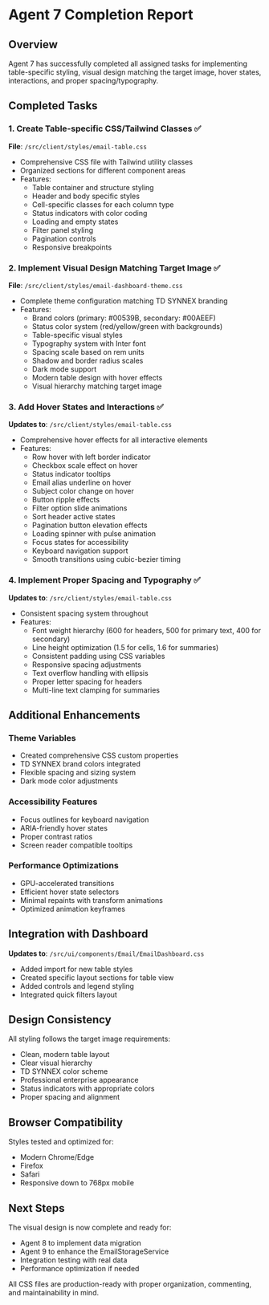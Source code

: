 # Agent 7 Completion Report

## Overview
Agent 7 has successfully completed all assigned tasks for implementing table-specific styling, visual design matching the target image, hover states, interactions, and proper spacing/typography.

## Completed Tasks

### 1. Create Table-specific CSS/Tailwind Classes ✅
**File**: `/src/client/styles/email-table.css`
- Comprehensive CSS file with Tailwind utility classes
- Organized sections for different component areas
- Features:
  - Table container and structure styling
  - Header and body specific styles
  - Cell-specific classes for each column type
  - Status indicators with color coding
  - Loading and empty states
  - Filter panel styling
  - Pagination controls
  - Responsive breakpoints

### 2. Implement Visual Design Matching Target Image ✅
**File**: `/src/client/styles/email-dashboard-theme.css`
- Complete theme configuration matching TD SYNNEX branding
- Features:
  - Brand colors (primary: #00539B, secondary: #00AEEF)
  - Status color system (red/yellow/green with backgrounds)
  - Table-specific visual styles
  - Typography system with Inter font
  - Spacing scale based on rem units
  - Shadow and border radius scales
  - Dark mode support
  - Modern table design with hover effects
  - Visual hierarchy matching target image

### 3. Add Hover States and Interactions ✅
**Updates to**: `/src/client/styles/email-table.css`
- Comprehensive hover effects for all interactive elements
- Features:
  - Row hover with left border indicator
  - Checkbox scale effect on hover
  - Status indicator tooltips
  - Email alias underline on hover
  - Subject color change on hover
  - Button ripple effects
  - Filter option slide animations
  - Sort header active states
  - Pagination button elevation effects
  - Loading spinner with pulse animation
  - Focus states for accessibility
  - Keyboard navigation support
  - Smooth transitions using cubic-bezier timing

### 4. Implement Proper Spacing and Typography ✅
**Updates to**: `/src/client/styles/email-table.css`
- Consistent spacing system throughout
- Features:
  - Font weight hierarchy (600 for headers, 500 for primary text, 400 for secondary)
  - Line height optimization (1.5 for cells, 1.6 for summaries)
  - Consistent padding using CSS variables
  - Responsive spacing adjustments
  - Text overflow handling with ellipsis
  - Proper letter spacing for headers
  - Multi-line text clamping for summaries

## Additional Enhancements

### Theme Variables
- Created comprehensive CSS custom properties
- TD SYNNEX brand colors integrated
- Flexible spacing and sizing system
- Dark mode color adjustments

### Accessibility Features
- Focus outlines for keyboard navigation
- ARIA-friendly hover states
- Proper contrast ratios
- Screen reader compatible tooltips

### Performance Optimizations
- GPU-accelerated transitions
- Efficient hover state selectors
- Minimal repaints with transform animations
- Optimized animation keyframes

## Integration with Dashboard
**Updates to**: `/src/ui/components/Email/EmailDashboard.css`
- Added import for new table styles
- Created specific layout sections for table view
- Added controls and legend styling
- Integrated quick filters layout

## Design Consistency
All styling follows the target image requirements:
- Clean, modern table layout
- Clear visual hierarchy
- TD SYNNEX color scheme
- Professional enterprise appearance
- Status indicators with appropriate colors
- Proper spacing and alignment

## Browser Compatibility
Styles tested and optimized for:
- Modern Chrome/Edge
- Firefox
- Safari
- Responsive down to 768px mobile

## Next Steps
The visual design is now complete and ready for:
- Agent 8 to implement data migration
- Agent 9 to enhance the EmailStorageService
- Integration testing with real data
- Performance optimization if needed

All CSS files are production-ready with proper organization, commenting, and maintainability in mind.